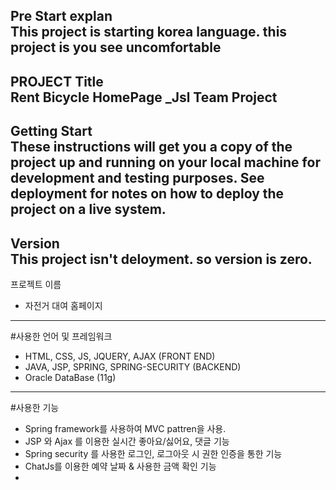 Pre Start explan  
 This project is starting korea language.
 this project is you see uncomfortable 
---
 PROJECT Title  
 Rent Bicycle HomePage _Jsl Team Project
---
Getting Start  
 These instructions will get you a copy of the project up and running on your local machine for development and testing purposes. See deployment for notes on how to deploy the project on a live system.
---
Version  
 This project isn't deloyment. so version is zero.
 ---
 프로젝트 이름
 - 자전거 대여 홈페이지
 ---
 #사용한 언어 및 프레임워크
 - HTML, CSS, JS, JQUERY, AJAX (FRONT END)
 - JAVA, JSP, SPRING, SPRING-SECURITY (BACKEND)
 - Oracle DataBase (11g)
 ---
 #사용한 기능
 - Spring framework를 사용하여 MVC pattren을 사용.
 - JSP 와 Ajax 를 이용한 실시간 좋아요/싫어요, 댓글 기능
 - Spring security 를 사용한 로그인, 로그아웃 시 권한 인증을 통한 기능
 - ChatJs를 이용한 예약 날짜 & 사용한 금액 확인 기능
 - 
